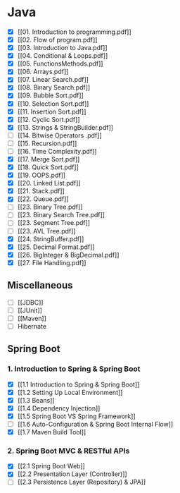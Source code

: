 # Java
- [x] [[01. Introduction to programming.pdf]]
- [x] [[02. Flow of program.pdf]]
- [x] [[03. Introduction to Java.pdf]]
- [x] [[04. Conditional & Loops.pdf]]
- [x] [[05. FunctionsMethods.pdf]]
- [x] [[06. Arrays.pdf]]
- [x] [[07. Linear Search.pdf]]
- [x] [[08. Binary Search.pdf]]
- [x] [[09. Bubble Sort.pdf]]
- [x] [[10. Selection Sort.pdf]]
- [x] [[11. Insertion Sort.pdf]]
- [x] [[12. Cyclic Sort.pdf]]
- [x] [[13. Strings & StringBuilder.pdf]]
- [ ] [[14. Bitwise Operators .pdf]]
- [ ] [[15. Recursion.pdf]]
- [ ] [[16. Time Complexity.pdf]]
- [x] [[17. Merge Sort.pdf]]
- [x] [[18. Quick Sort.pdf]]
- [x] [[19. OOPS.pdf]]
- [x] [[20. Linked List.pdf]]
- [x] [[21. Stack.pdf]]
- [x] [[22. Queue.pdf]]
- [ ] [[23. Binary Tree.pdf]]
- [ ] [[23. Binary Search Tree.pdf]]
- [ ] [[23. Segment Tree.pdf]]
- [ ] [[23. AVL Tree.pdf]]
- [x] [[24. StringBuffer.pdf]]
- [x] [[25. Decimal Format.pdf]]
- [x] [[26. BigInteger & BigDecimal.pdf]]
- [x] [[27. File Handling.pdf]]

## Miscellaneous
- [ ] [[JDBC]]
- [ ] [[JUnit]]
- [ ] [[Maven]]
- [ ] Hibernate

## Spring Boot
### 1. Introduction to Spring & Spring Boot
- [x] [[1.1 Introduction to Spring & Spring Boot]]
- [x] [[1.2 Setting Up Local Environment]]
- [x] [[1.3 Beans]]
- [x] [[1.4 Dependency Injection]]
- [x] [[1.5 Spring Boot VS Spring Framework]]
- [ ] [[1.6 Auto-Configuration & Spring Boot Internal Flow]]
- [x] [[1.7 Maven Build Tool]]

### 2. Spring Boot MVC & RESTful APIs
- [x] [[2.1 Spring Boot Web]]
- [x] [[2.2 Presentation Layer (Controller)]]
- [ ] [[2.3 Persistence Layer (Repository) & JPA]]